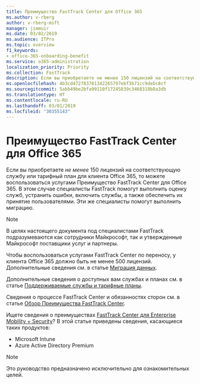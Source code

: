 ```yaml
---
title: Преимущество FastTrack Center для Office 365
ms.author: v-rberg
author: v-rberg-msft
manager: jimmuir
ms.date: 03/02/2019
ms.audience: ITPro
ms.topic: overview
f1_keywords:
- office-365-onboarding-benefit
ms.service: o365-administration
localization_priority: Priority
ms.collection: FastTrack
description: Если вы приобретаете не менее 150 лицензий на соответствующую службу или тарифный план для клиента Office 365, то можете воспользоваться услугами Преимущество FastTrack Center для Office 365. В этом случае специалисты FastTrack помогут выполнить оценку служб, устранить ошибки, включить службы, а также обеспечить их принятие пользователями. Эти же специалисты помогут выполнить миграцию.
ms.openlocfilehash: 4b3cd472783781342265797ebf3b71cc9debc8cf
ms.sourcegitcommit: 5abb49be2bfa99110f17245839c3468318b8a3db
ms.translationtype: HT
ms.contentlocale: ru-RU
ms.lasthandoff: 03/01/2019
ms.locfileid: "30355143"
---
```

# <a name="fasttrack-center-benefit-for-office-365"></a>Преимущество FastTrack Center для Office 365

Если вы приобретаете *не менее* 150 лицензий на соответствующую службу или тарифный план для клиента Office 365, то можете воспользоваться услугами Преимущество FastTrack Center для Office 365. В этом случае специалисты FastTrack помогут выполнить оценку служб, устранить ошибки, включить службы, а также обеспечить их принятие пользователями. Эти же специалисты помогут выполнить миграцию. 
  
> [!NOTE]
> В целях настоящего документа под специалистами FastTrack подразумеваются как сотрудники Майкрософт, так и утвержденные Майкрософт поставщики услуг и партнеры. 
  
Чтобы воспользоваться услугами FastTrack Center по переносу, у клиента Office 365 должно быть не менее 500 лицензий. Дополнительные сведения см. в статье [Миграция данных](O365-data-migration.md).
  
Дополнительные сведения о доступных вам службах и планах см. в статье [Поддерживаемые службы и тарифные планы](M365-eligible-services-and-plans.md).
  
Сведения о процессе FastTrack Center и обязанностях сторон см. в статье [Обзор Преимущества FastTrack Center](O365-fasttrack-benefit-overview.md).
  
Ищете сведения о преимуществах [FastTrack Center для Enterprise Mobility + Security](EMS-fasttrack-benefit-for-EMS.md)? В этой статье приведены сведения, касающиеся таких продуктов:
  
- Microsoft Intune    
- Azure Active Directory Premium 
    
> [!NOTE]
> Это руководство предназначено исключительно для ознакомительных целей. 
  
  

 